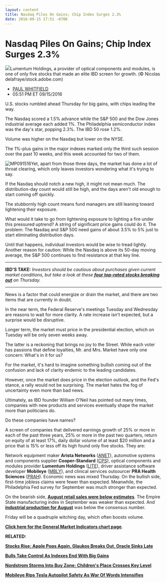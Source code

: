 ```yaml
---
layout: content
title: Nasdaq Piles On Gains; Chip Index Surges 2.3%
date: 2016-09-15 17:51 -0700
---
```



Nasdaq Piles On Gains; Chip Index Surges 2.3%
==============================================


![](https://www.investors.com/wp-content/uploads/2016/09/BIGPIC-091516-adobe.jpg)Lumentum Holdings, a provider of optical components and modules, is one of only five stocks that made an elite IBD screen for growth. (© Nicolas delafraye/stock.adobe.com)




* [PAUL WHITFIELD](https://www.investors.com/author/whitfieldp/ "Posts by PAUL WHITFIELD")
* 05:51 PM ET 09/15/2016




U.S. stocks rumbled ahead Thursday for big gains, with chips leading the way.


The Nasdaq scored a 1.5% advance while the S&P 500 and the Dow Jones industrial average each added 1%. The Philadelphia semiconductor index was the day's star, popping 2.3%. The IBD 50 rose 1.2%.


Volume was higher on the Nasdaq but lower on the NYSE.


The 1%-plus gains in the major indexes marked only the third such session over the past 10 weeks, and this week accounted for two of them.


![MP091516](https://www.investors.com/wp-content/uploads/2016/09/MP091516-171x300.jpg)Yet, apart from those three days, the market has done a lot of throat clearing, which only leaves investors wondering what it's trying to say.


If the Nasdaq should notch a new high, it might not mean much. The distribution-day count would still be high, and the days aren't old enough to start coming off quickly.


The stubbornly high count means fund managers are still leaning toward lightening their exposure.


What would it take to go from lightening exposure to lighting a fire under this pressured uptrend? A string of significant price gains could do it. The problem: The Nasdaq and S&P 500 need gains of about 3.5% to 5% just to start eliminating distribution days.


Until that happens, individual investors would be wise to tread lightly. Another reason for caution: While the Nasdaq is above its 50-day moving average, the S&P 500 continues to find resistance at that key line.




---


**IBD'S TAKE:** *Investors should be cautious about purchases given current market conditions, but take a look at these **[four top-rated stocks breaking out](https://www.investors.com/stock-lists/new-highs/apple-supplier-broadcom-tal-education-lead-breakouts/)** on Thursday.*




---


News is a factor that could energize or drain the market, and there are two items that are currently in doubt.


In the near term, the Federal Reserve's meetings Tuesday and Wednesday are reasons to wait for more clarity. A rate increase isn't expected, but a surprise would be disruptive.


Longer term, the market must price in the presidential election, which on Tuesday will be only seven weeks away.


The latter is a reckoning that brings no joy to the Street. While each voter has passions that define loyalties, Mr. and Mrs. Market have only one concern: What's in it for us?


For the market, it's hard to imagine something bullish coming out of the confusion and lack of clarity endemic to the leading candidates.


However, once the market does price in the election outlook, and the Fed's stance, a rally would not be surprising. The market hates the fog of uncertainty even more than bad news.


Ultimately, as IBD founder William O'Neil has pointed out many times, companies with new products and services eventually shape the market more than politicians do.


Do these companies have names?


A screen of companies that delivered earnings growth of 25% or more in each of the past three years, 25% or more in the past two quarters, return on equity of at least 17%, daily dollar volume of at least $20 million and a price that is 15% or less off its high found only five stocks. They are:


Network equipment maker **Arista Networks** ([ANET](https://research.investors.com/quote.aspx?symbol=ANET)), automotive systems and components supplier **Cooper-Standard** ([CPS](https://research.investors.com/quote.aspx?symbol=CPS)), optical components and modules provider **Lumentum Holdings** ([LITE](https://research.investors.com/quote.aspx?symbol=LITE)), driver assistance software developer **Mobileye** ([MBLY](https://research.investors.com/quote.aspx?symbol=MBLY)), and clinical services outsourcer **PRA Health Sciences** ([PRAH](https://research.investors.com/quote.aspx?symbol=PRAH)).
Economic news was mixed Thursday. On the bullish side, first-time jobless claims were fewer than expected. Meanwhile, the Philadelphia Fed survey for September was much stronger than expected.


On the bearish side, **[August retail sales were below estimates](https://www.investors.com/news/economy/august-retail-sales-to-skid-but-look-under-hood/)**. The Empire State manufacturing index in September was weaker than expected. And **[industrial production for August](https://www.investors.com/news/economy/3-key-manufacturing-reports-thursday-what-to-expect/)** was below the consensus number.


Friday will be a quadruple witching day, which often boosts volume.


**[Click here for the General Market Indicators chart page](https://www.investors.com/wp-content/uploads/2016/09/IBD1509152515GMI.pdf)**.


**RELATED:**


[**Stocks Rise; Apple Pops Again, Glaukos Breaks Out, Oracle Sinks Late**](https://www.investors.com/videos/stocks-rise-apple-pops-again-glaukos-breaks-out-oracle-sinks-late/)


[**Bulls Take Control As Indexes End With Big Gains**](https://www.investors.com/market-trend/stock-market-today/bulls-take-control-as-indexes-end-with-big-gains-oracle-falls-late/)


[**Nordstrom Storms Into Buy Zone; Children's Place Crosses Key Level**](https://www.investors.com/news/why-nordstrom-and-childrens-place-shares-merit-watching-today/)


[**Mobileye Rips Tesla Autopilot Safety As War Of Words Intensifies**](https://www.investors.com/news/technology/mobileye-rips-tesla-autopilot-safety-as-war-of-words-intensifies/)




